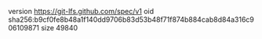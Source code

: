 version https://git-lfs.github.com/spec/v1
oid sha256:b9cf0fe8b48a1f140dd9706b83d53b48f71f874b884cab8d84a316c906109871
size 49840
